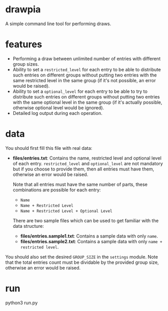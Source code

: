 # drawpia
A simple command line tool for performing draws.

# features
- Performing a draw between unlimited number of entries with different group sizes.
- Ability to set a `restricted_level` for each entry to be able to distribute such 
  entries on different groups without putting two entries with the same restricted 
  level in the same group (if it's not possible, an error would be raised).
- Ability to set a `optional_level` for each entry to be able to try to distribute 
  such entries on different groups without putting two entries with the same optional
  level in the same group (if it's actually possible, otherwise optional level would 
  be ignored).
- Detailed log output during each operation.

# data
You should first fill this file with real data:
- **files/entries.txt**: Contains the name, restricted level and optional level
  of each entry. `restricted_level` and `optional_level` are not mandatory but if you
  choose to provide them, then all entries must have them, otherwise an error would be 
  raised.
  
  Note that all entries must have the same number of parts, these combinations are possible 
  for each entry:
  - `Name`
  - `Name + Restricted Level`
  - `Name + Restricted Level + Optional Level`


  There are two sample files which can be used to get familiar with the data structure:
  - **files/entries.sample1.txt**: Contains a sample data with only `name`.
  - **files/entries.sample2.txt**: Contains a sample data with only `name + restricted level`.

You should also set the desired `GROUP_SIZE` in the `settings` module.
Note that the total entries count must be dividable by the provided group 
size, otherwise an error would be raised.

# run
python3 run.py
